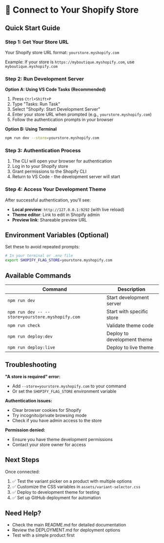 # 🛒 Connect to Your Shopify Store

## Quick Start Guide

### Step 1: Get Your Store URL
Your Shopify store URL format: `yourstore.myshopify.com`

Example: If your store is `https://myboutique.myshopify.com`, use `myboutique.myshopify.com`

### Step 2: Run Development Server

**Option A: Using VS Code Tasks (Recommended)**
1. Press `Ctrl+Shift+P`
2. Type "Tasks: Run Task"
3. Select "Shopify: Start Development Server"
4. Enter your store URL when prompted (e.g., `yourstore.myshopify.com`)
5. Follow the authentication prompts in your browser

**Option B: Using Terminal**
```bash
npm run dev --store=yourstore.myshopify.com
```

### Step 3: Authentication Process
1. The CLI will open your browser for authentication
2. Log in to your Shopify store
3. Grant permissions to the Shopify CLI
4. Return to VS Code - the development server will start

### Step 4: Access Your Development Theme
After successful authentication, you'll see:
- **Local preview**: `http://127.0.0.1:9292` (with live reload)
- **Theme editor**: Link to edit in Shopify admin
- **Preview link**: Shareable preview URL

## Environment Variables (Optional)
Set these to avoid repeated prompts:

```bash
# In your terminal or .env file
export SHOPIFY_FLAG_STORE=yourstore.myshopify.com
```

## Available Commands

| Command | Description |
|---------|-------------|
| `npm run dev` | Start development server |
| `npm run dev -- --store=yourstore.myshopify.com` | Start with specific store |
| `npm run check` | Validate theme code |
| `npm run deploy:dev` | Deploy to development theme |
| `npm run deploy:live` | Deploy to live theme |

## Troubleshooting

**"A store is required" error:**
- Add `--store=yourstore.myshopify.com` to your command
- Or set the `SHOPIFY_FLAG_STORE` environment variable

**Authentication issues:**
- Clear browser cookies for Shopify
- Try incognito/private browsing mode
- Check if you have admin access to the store

**Permission denied:**
- Ensure you have theme development permissions
- Contact your store owner for access

## Next Steps
Once connected:
1. ✅ Test the variant picker on a product with multiple options
2. ✅ Customize the CSS variables in `assets/variant-selector.css`
3. ✅ Deploy to development theme for testing
4. ✅ Set up GitHub deployment for automation

## Need Help?
- Check the main README.md for detailed documentation
- Review the DEPLOYMENT.md for deployment options
- Test with a simple product first
